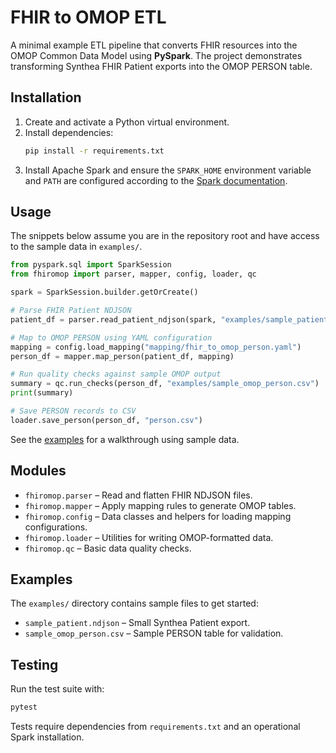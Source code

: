 # FHIR to OMOP ETL

A minimal example ETL pipeline that converts FHIR resources into the OMOP Common Data Model using **PySpark**. The project demonstrates transforming Synthea FHIR Patient exports into the OMOP PERSON table.

## Installation

1. Create and activate a Python virtual environment.
2. Install dependencies:
   ```bash
   pip install -r requirements.txt
   ```
3. Install Apache Spark and ensure the `SPARK_HOME` environment variable and `PATH` are configured according to the [Spark documentation](https://spark.apache.org/docs/latest/index.html).

## Usage

The snippets below assume you are in the repository root and have access to the sample data in `examples/`.

```python
from pyspark.sql import SparkSession
from fhiromop import parser, mapper, config, loader, qc

spark = SparkSession.builder.getOrCreate()

# Parse FHIR Patient NDJSON
patient_df = parser.read_patient_ndjson(spark, "examples/sample_patient.ndjson")

# Map to OMOP PERSON using YAML configuration
mapping = config.load_mapping("mapping/fhir_to_omop_person.yaml")
person_df = mapper.map_person(patient_df, mapping)

# Run quality checks against sample OMOP output
summary = qc.run_checks(person_df, "examples/sample_omop_person.csv")
print(summary)

# Save PERSON records to CSV
loader.save_person(person_df, "person.csv")
```

See the [examples](examples/README.md) for a walkthrough using sample data.

## Modules

- `fhiromop.parser` – Read and flatten FHIR NDJSON files.
- `fhiromop.mapper` – Apply mapping rules to generate OMOP tables.
- `fhiromop.config` – Data classes and helpers for loading mapping configurations.
- `fhiromop.loader` – Utilities for writing OMOP-formatted data.
- `fhiromop.qc` – Basic data quality checks.

## Examples

The `examples/` directory contains sample files to get started:

- `sample_patient.ndjson` – Small Synthea Patient export.
- `sample_omop_person.csv` – Sample PERSON table for validation.

## Testing

Run the test suite with:

```bash
pytest
```

Tests require dependencies from `requirements.txt` and an operational Spark installation.